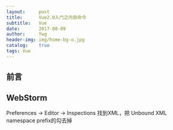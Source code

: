 ```yaml
---
layout:     post
title:      Vue2.0入门之内部命令
subtitle:   Vue
date:       2017-08-09
author:     Ywg
header-img: img/home-bg-o.jpg
catalog:    true
tags: Vue
---
```


## 前言

## WebStorm
Preferences -> Editor -> Inspections
找到XML，把 Unbound XML namespace prefix的勾去掉
